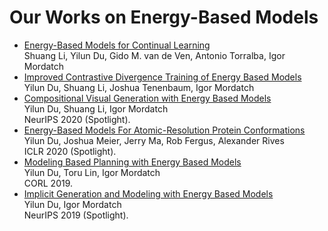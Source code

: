 # Our Works on Energy-Based Models

- [Energy-Based Models for Continual Learning](https://energy-based-model.github.io/Energy-Based-Models-for-Continual-Learning/) <br>
  Shuang Li, Yilun Du, Gido M. van de Ven, Antonio Torralba, Igor Mordatch <br>
- [Improved Contrastive Divergence Training of Energy Based Models](https://energy-based-model.github.io/improved-contrastive-divergence/) <br>
  Yilun Du, Shuang Li, Joshua Tenenbaum, Igor Mordatch <br>
- [Compositional Visual Generation with Energy Based Models](https://energy-based-model.github.io/compositional-generation-inference/) <br>
  Yilun Du, Shuang Li, Igor Mordatch <br>
  NeurIPS 2020 (Spotlight).
- [Energy-Based Models For Atomic-Resolution Protein Conformations](https://openreview.net/pdf?id=S1e_9xrFvS) <br>
  Yilun Du, Joshua Meier, Jerry Ma, Rob Fergus, Alexander Rives <br>
  ICLR 2020 (Spotlight).
- [Modeling Based Planning with Energy Based Models](https://arxiv.org/abs/1909.06878) <br>
  Yilun Du, Toru Lin, Igor Mordatch <br>
  CORL 2019.
- [Implicit Generation and Modeling with Energy Based Models](https://papers.nips.cc/paper/8619-implicit-generation-and-modeling-with-energy-based-models) <br>
  Yilun Du, Igor Mordatch <br>
  NeurIPS 2019 (Spotlight).

